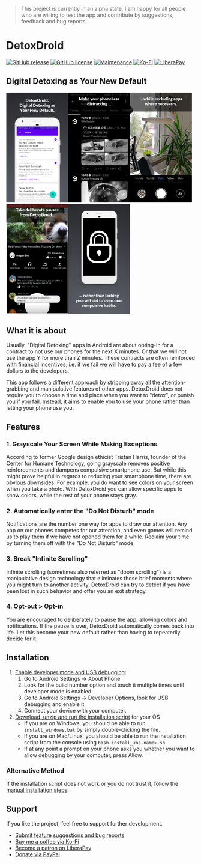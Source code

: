 > This project is currently in an alpha state. I am happy for all people who are willing to test the app and contribute by suggestions, feedback and bug reports.

# DetoxDroid

[![GitHub release](https://img.shields.io/github/release/flxapps/DetoxDroid.svg)](https://github.com/flxapps/DetoxDroid/releases/) [![GitHub license](https://img.shields.io/github/license/flxapps/DetoxDroid.svg)](https://github.com/flxapps/DetoxDroid/blob/master/LICENSE) [![Maintenance](https://img.shields.io/badge/Maintained%3F-yes-green.svg)](https://github.com/flxapps/DetoxDroid/graphs/commit-activity) [![Ko-Fi](https://img.shields.io/static/v1?label=Buy%20me%20a%20coffee&message=3%20EUR&color=red)](https://ko-fi.com/flxapps/3) [![LiberaPay](https://img.shields.io/liberapay/receives/DetoxDroid)](https://liberapay.com/DetoxDroid) 

## Digital Detoxing as Your New Default

<img src="/fastlane/metadata/android/en-US/images/phoneScreenshots/1.jpg" width="165" /><img src="/fastlane/metadata/android/en-US/images/phoneScreenshots/2.jpg" width="165" /><img src="/fastlane/metadata/android/en-US/images/phoneScreenshots/3.jpg" width="165" /><img src="/fastlane/metadata/android/en-US/images/phoneScreenshots/4.jpg" width="165" /><img src="/fastlane/metadata/android/en-US/images/phoneScreenshots/5.jpg" width="165" />

## What it is about

Usually, "Digital Detoxing" apps in Android are about opting-in for a contract to not use our phones for the next X minutes. Or that we will not use the app Y for more than Z minutes. These contracts are often reinforced with financial incentives, i.e. if we fail we will have to pay a fee of a few dollars to the developers.

This app follows a different approach by stripping away all the attention-grabbing and manipulative features of other apps. DetoxDroid does not require you to choose a time and place when you want to "detox", or punish you if you fail. Instead, it aims to enable you to use your phone rather than letting your phone use you.

## Features

### 1. Grayscale Your Screen While Making Exceptions
According to former Google design ethicist Tristan Harris, founder of the Center for Humane Technology, going grayscale removes positive reinforcements and dampens compulsive smartphone use. But while this might prove helpful in regards to reducing your smartphone time, there are obvious downsides. For example, you do want to see colors on your screen when you take a photo. With DetoxDroid you can allow specific apps to show colors, while the rest of your phone stays gray.

### 2. Automatically enter the "Do Not Disturb" mode
Notifications are the number one way for apps to draw our attention. Any app on our phones competes for our attention, and even games will remind us to play them if we have not opened them for a while. Reclaim your time by turning them off with the "Do Not Disturb" mode.

### 3. Break "Infinite Scrolling"
Infinite scrolling (sometimes also referred as "doom scrolling") is a manipulative design technology that eliminates those brief moments where you might turn to another activity. DetoxDroid can try to detect if you have been lost in such behavior and offer you an exit strategy.

### 4. Opt-out > Opt-in
You are encouraged to deliberately to pause the app, allowing colors and notifications. If the pause is over, DetoxDroid automatically comes back into life. Let this become your new default rather than having to repeatedly decide for it.

## Installation
1. [Enable developer mode and USB debugging](https://www.youtube.com/watch?v=0usgePpr8_Y):
    1. Go to Android Settings → About Phone
    2. Look for the build number option and touch it multiple times until developer mode is enabled
    3. Go to Android Settings → Developer Options, look for USB debugging and enable it
    4. Connect your device with your computer.
2. [Download, unzip and run the installation script](https://downgit.github.io/#/home?url=https://github.com/flxapps/DetoxDroid/tree/master/install) for your OS
    - If you are on Windows, you should be able to run `install_windows.bat` by simply double-clicking the file.
    - If you are on Mac/Linux, you should be able to run the installation script from the console using `bash install_<os-name>.sh`
    - If at any point a prompt on your phone asks you whether you want to allow debugging by your computer, press Allow.

### Alternative Method
If the installation script does not work or you do not trust it, follow the [manual installation steps](https://github.com/flxapps/DetoxDroid/wiki/Manual-Installation).

## Support
If you like the project, feel free to support further development.
- [Submit feature suggestions and bug reports](https://github.com/flxapps/DetoxDroid/issues/new)
- [Buy me a coffee via Ko-Fi](https://ko-fi.com/flxapps)
- [Become a patron on LiberaPay](https://liberapay.com/DetoxDroid/donate)
- [Donate via PayPal](https://www.paypal.com/donate/?cmd=_s-xclick&hosted_button_id=K6T2HPXE7HQBG)
